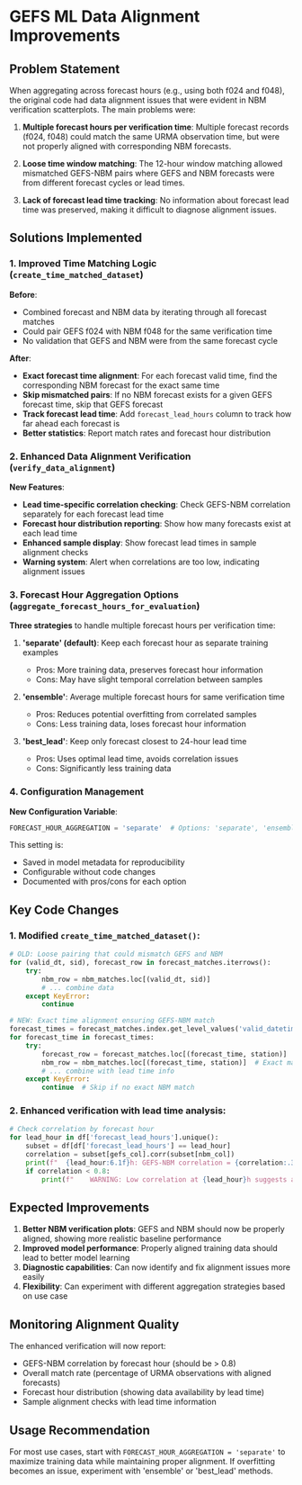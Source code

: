 # GEFS ML Data Alignment Improvements

## Problem Statement
When aggregating across forecast hours (e.g., using both f024 and f048), the original code had data alignment issues that were evident in NBM verification scatterplots. The main problems were:

1. **Multiple forecast hours per verification time**: Multiple forecast records (f024, f048) could match the same URMA observation time, but were not properly aligned with corresponding NBM forecasts.

2. **Loose time window matching**: The 12-hour window matching allowed mismatched GEFS-NBM pairs where GEFS and NBM forecasts were from different forecast cycles or lead times.

3. **Lack of forecast lead time tracking**: No information about forecast lead time was preserved, making it difficult to diagnose alignment issues.

## Solutions Implemented

### 1. Improved Time Matching Logic (`create_time_matched_dataset`)

**Before**: 
- Combined forecast and NBM data by iterating through all forecast matches
- Could pair GEFS f024 with NBM f048 for the same verification time
- No validation that GEFS and NBM were from the same forecast cycle

**After**:
- **Exact forecast time alignment**: For each forecast valid time, find the corresponding NBM forecast for the exact same time
- **Skip mismatched pairs**: If no NBM forecast exists for a given GEFS forecast time, skip that GEFS forecast
- **Track forecast lead time**: Add `forecast_lead_hours` column to track how far ahead each forecast is
- **Better statistics**: Report match rates and forecast hour distribution

### 2. Enhanced Data Alignment Verification (`verify_data_alignment`)

**New Features**:
- **Lead time-specific correlation checking**: Check GEFS-NBM correlation separately for each forecast lead time
- **Forecast hour distribution reporting**: Show how many forecasts exist at each lead time
- **Enhanced sample display**: Show forecast lead times in sample alignment checks
- **Warning system**: Alert when correlations are too low, indicating alignment issues

### 3. Forecast Hour Aggregation Options (`aggregate_forecast_hours_for_evaluation`)

**Three strategies** to handle multiple forecast hours per verification time:

1. **'separate' (default)**: Keep each forecast hour as separate training examples
   - Pros: More training data, preserves forecast hour information
   - Cons: May have slight temporal correlation between samples

2. **'ensemble'**: Average multiple forecast hours for same verification time
   - Pros: Reduces potential overfitting from correlated samples
   - Cons: Less training data, loses forecast hour information

3. **'best_lead'**: Keep only forecast closest to 24-hour lead time
   - Pros: Uses optimal lead time, avoids correlation issues
   - Cons: Significantly less training data

### 4. Configuration Management

**New Configuration Variable**:
```python
FORECAST_HOUR_AGGREGATION = 'separate'  # Options: 'separate', 'ensemble', 'best_lead'
```

This setting is:
- Saved in model metadata for reproducibility
- Configurable without code changes
- Documented with pros/cons for each option

## Key Code Changes

### 1. Modified `create_time_matched_dataset()`:
```python
# OLD: Loose pairing that could mismatch GEFS and NBM
for (valid_dt, sid), forecast_row in forecast_matches.iterrows():
    try:
        nbm_row = nbm_matches.loc[(valid_dt, sid)]
        # ... combine data
    except KeyError:
        continue

# NEW: Exact time alignment ensuring GEFS-NBM match
forecast_times = forecast_matches.index.get_level_values('valid_datetime').unique()
for forecast_time in forecast_times:
    try:
        forecast_row = forecast_matches.loc[(forecast_time, station)]
        nbm_row = nbm_matches.loc[(forecast_time, station)]  # Exact match required
        # ... combine with lead time info
    except KeyError:
        continue  # Skip if no exact NBM match
```

### 2. Enhanced verification with lead time analysis:
```python
# Check correlation by forecast hour
for lead_hour in df['forecast_lead_hours'].unique():
    subset = df[df['forecast_lead_hours'] == lead_hour]
    correlation = subset[gefs_col].corr(subset[nbm_col])
    print(f"  {lead_hour:6.1f}h: GEFS-NBM correlation = {correlation:.3f}")
    if correlation < 0.8:
        print(f"    WARNING: Low correlation at {lead_hour}h suggests alignment issues!")
```

## Expected Improvements

1. **Better NBM verification plots**: GEFS and NBM should now be properly aligned, showing more realistic baseline performance
2. **Improved model performance**: Properly aligned training data should lead to better model learning
3. **Diagnostic capabilities**: Can now identify and fix alignment issues more easily
4. **Flexibility**: Can experiment with different aggregation strategies based on use case

## Monitoring Alignment Quality

The enhanced verification will now report:
- GEFS-NBM correlation by forecast hour (should be > 0.8)
- Overall match rate (percentage of URMA observations with aligned forecasts)
- Forecast hour distribution (showing data availability by lead time)
- Sample alignment checks with lead time information

## Usage Recommendation

For most use cases, start with `FORECAST_HOUR_AGGREGATION = 'separate'` to maximize training data while maintaining proper alignment. If overfitting becomes an issue, experiment with 'ensemble' or 'best_lead' methods.
